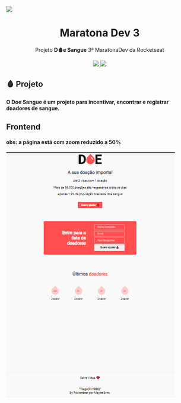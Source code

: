 <img align="center" src="./Wallpapers/computer-vector.svg"></img>
<h1 align="center">Maratona Dev 3</h1>
<p align="center">Projeto <strong>D🩸e Sangue</strong> 3ª  MaratonaDev da Rocketseat</p>
<p align="center">

  </a>
    <a aria-label="Dias" href="https://rocketseat.com.br/maratonadev/aulas/3.0?aula=1">
    <img src="https://img.shields.io/badge/Dia-1%20de%203-orange"></img>
  </a>
  
  <a aria-label="Repo Size" href="README.md">
  	<img src="https://img.shields.io/github/repo-size/LeoGHz/DoeSangue.svg"></img>
  </a>

## 🩸 Projeto

#### O Doe Sangue é um projeto para incentivar, encontrar e registrar doadores de sangue.

## Frontend

#### obs: a página está com zoom reduzido a 50%
<img align="center" src="./Wallpapers/frontend.png"></img>
